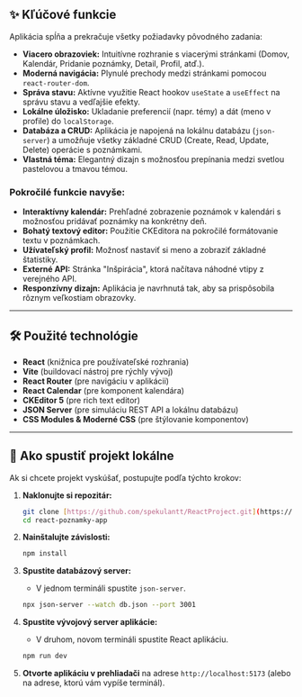 

## ✨ Kľúčové funkcie

Aplikácia spĺňa a prekračuje všetky požiadavky pôvodného zadania:

* **Viacero obrazoviek:** Intuitívne rozhranie s viacerými stránkami (Domov, Kalendár, Pridanie poznámky, Detail, Profil, atď.).
* **Moderná navigácia:** Plynulé prechody medzi stránkami pomocou `react-router-dom`.
* **Správa stavu:** Aktívne využitie React hookov `useState` a `useEffect` na správu stavu a vedľajšie efekty.
* **Lokálne úložisko:** Ukladanie preferencií (napr. témy) a dát (meno v profile) do `localStorage`.
* **Databáza a CRUD:** Aplikácia je napojená na lokálnu databázu (`json-server`) a umožňuje všetky základné CRUD (Create, Read, Update, Delete) operácie s poznámkami.
* **Vlastná téma:** Elegantný dizajn s možnosťou prepínania medzi svetlou pastelovou a tmavou témou.

### Pokročilé funkcie navyše:

* **Interaktívny kalendár:** Prehľadné zobrazenie poznámok v kalendári s možnosťou pridávať poznámky na konkrétny deň.
* **Bohatý textový editor:** Použitie CKEditora na pokročilé formátovanie textu v poznámkach.
* **Užívateľský profil:** Možnosť nastaviť si meno a zobraziť základné štatistiky.
* **Externé API:** Stránka "Inšpirácia", ktorá načítava náhodné vtipy z verejného API.
* **Responzívny dizajn:** Aplikácia je navrhnutá tak, aby sa prispôsobila rôznym veľkostiam obrazovky.

---

## 🛠️ Použité technológie

* **React** (knižnica pre používateľské rozhrania)
* **Vite** (buildovací nástroj pre rýchly vývoj)
* **React Router** (pre navigáciu v aplikácii)
* **React Calendar** (pre komponent kalendára)
* **CKEditor 5** (pre rich text editor)
* **JSON Server** (pre simuláciu REST API a lokálnu databázu)
* **CSS Modules & Moderné CSS** (pre štýlovanie komponentov)

---

## 🚀 Ako spustiť projekt lokálne

Ak si chcete projekt vyskúšať, postupujte podľa týchto krokov:

1.  **Naklonujte si repozitár:**
    ```bash
    git clone [https://github.com/spekulantt/ReactProject.git](https://github.com/spekulantt/ReactProject.git)
    cd react-poznamky-app
    ```

2.  **Nainštalujte závislosti:**
    ```bash
    npm install
    ```

3.  **Spustite databázový server:**
    * V jednom termináli spustite `json-server`.
    ```bash
    npx json-server --watch db.json --port 3001
    ```

4.  **Spustite vývojový server aplikácie:**
    * V druhom, novom termináli spustite React aplikáciu.
    ```bash
    npm run dev
    ```

5.  **Otvorte aplikáciu v prehliadači** na adrese `http://localhost:5173` (alebo na adrese, ktorú vám vypíše terminál).
